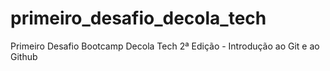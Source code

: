 # primeiro_desafio_decola_tech
Primeiro Desafio Bootcamp Decola Tech 2ª Edição - Introdução ao Git e ao Github 
